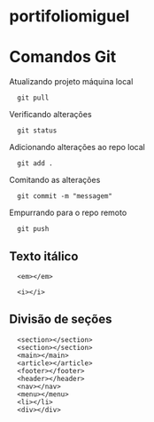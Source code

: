 # portifoliomiguel

# Comandos Git

Atualizando projeto máquina local
```
  git pull
```

Verificando alterações
```
  git status
```

Adicionando alterações ao repo local
```
  git add .
```

Comitando as alterações
```
  git commit -m "messagem"
```

Empurrando para o repo remoto
```
  git push
```

## Texto itálico
```
  <em></em>

  <i></i>
```

## Divisão de seções
```
  <section></section>
  <section></section>
  <main></main>
  <article></article>
  <footer></footer>
  <header></header>
  <nav></nav>
  <menu></menu>
  <li></li>
  <div></div>
```